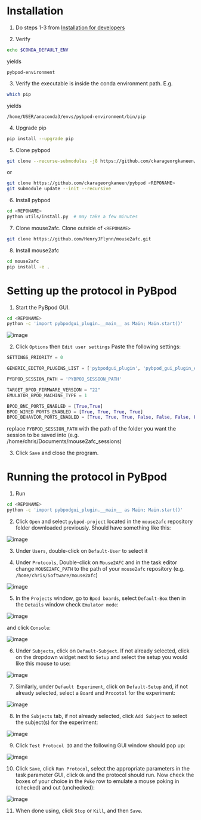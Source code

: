 # Installation

1. Do steps 1-3 from [Installation for developers](https://pybpod.readthedocs.io/en/v1.8.1/getting-started/install.html#installation-for-developers)

2. Verify

```bash
echo $CONDA_DEFAULT_ENV
```

yields

```
pybpod-environment
```

3. Verify the executable is inside the conda environment path. E.g.

```bash
which pip
```

yields

```
/home/USER/anaconda3/envs/pybpod-environment/bin/pip
```

4. Upgrade pip

```bash
pip install --upgrade pip
```

5. Clone pybpod

```bash
git clone --recurse-submodules -j8 https://github.com/ckarageorgkaneen/pybpod <REPONAME>
```

or 

```bash
git clone https://github.com/ckarageorgkaneen/pybpod <REPONAME>
git submodule update --init --recursive
```

6. Install pybpod

```bash
cd <REPONAME>
python utils/install.py  # may take a few minutes
```
7. Clone mouse2afc. Clone outside of `<REPONAME>`
```bash
git clone https://github.com/HenryJFlynn/mouse2afc.git 
```

8. Install mouse2afc
```bash
cd mouse2afc
pip install -e .
``` 

# Setting up the protocol in PyBpod

1. Start the PyBpod GUI.

```bash
cd <REPONAME>
python -c 'import pybpodgui_plugin.__main__ as Main; Main.start()'
```
![image](https://github.com/HenryJFlynn/mouse2afc/assets/130571023/520fb3cd-6d37-4749-9103-3b93f2294cc7)

2. Click `Options` then `Edit user settings`
Paste the following settings:

```python
SETTINGS_PRIORITY = 0

GENERIC_EDITOR_PLUGINS_LIST = ['pybpodgui_plugin', 'pybpod_gui_plugin_emulator']

PYBPOD_SESSION_PATH = 'PYBPOD_SESSION_PATH' 

TARGET_BPOD_FIRMWARE_VERSION = "22"
EMULATOR_BPOD_MACHINE_TYPE = 1

BPOD_BNC_PORTS_ENABLED = [True,True]
BPOD_WIRED_PORTS_ENABLED = [True, True, True, True]
BPOD_BEHAVIOR_PORTS_ENABLED = [True, True, True, False, False, False, False, False]
```

replace `PYBPOD_SESSION_PATH` with the path of the folder you want the session to be saved into (e.g. /home/chris/Documents/mouse2afc_sessions)

3. Click `Save` and close the program.

# Running the protocol in PyBpod

1. Run
```bash
cd <REPONAME>
python -c 'import pybpodgui_plugin.__main__ as Main; Main.start()'
```

2. Click `Open` and select `pybpod-project` located in the `mouse2afc` repository folder downloaded previously. Should have something like this:

![image](https://github.com/HenryJFlynn/mouse2afc/assets/130571023/51a90a6b-64f2-4e51-84c6-63fb1c500427)

3. Under `Users`, double-click on `Default-User` to select it

4. Under `Protocols`, Double-click on `Mouse2AFC` and in the task editor change `MOUSE2AFC_PATH` to the path of your `mouse2afc` repository (e.g. `/home/chris/Software/mouse2afc`)

![image](https://github.com/HenryJFlynn/mouse2afc/assets/130571023/34e52d64-ed1e-42b0-9377-09989f249c5e)

5. In the `Projects` window, go to `Bpod boards`, select `Default-Box` then in the `Details` window check `Emulator mode`:

![image](https://github.com/HenryJFlynn/mouse2afc/assets/130571023/2c3dd1ee-4dab-4863-9885-eb8219d20c83)

and click `Console`:

![image](https://github.com/HenryJFlynn/mouse2afc/assets/130571023/8c11c7ce-87c3-46e5-baa5-c338a86ae989)

6. Under `Subjects`, click on `Default-Subject`. If not already selected, click on the dropdown widget next to `Setup` and select the setup you would like this mouse to use:

![image](https://github.com/HenryJFlynn/mouse2afc/assets/130571023/70a85f8f-8348-418d-98b2-f607a3040c9a)

7. Similarly, under `Default Experiment`, click on `Default-Setup` and, if not already selected, select a `Board` and `Procotol` for the experiment:

![image](https://github.com/HenryJFlynn/mouse2afc/assets/130571023/7a90ca3f-5f96-44c5-a845-3f9e8907e121)

8. In the `Subjects` tab, if not already selected, click `Add Subject` to select the subject(s) for the experiment:

![image](https://github.com/HenryJFlynn/mouse2afc/assets/130571023/42400e4e-8340-413d-8e92-098f3c65d926)

9. Click `Test Protocol IO` and the following GUI window should pop up:

![image](https://github.com/HenryJFlynn/mouse2afc/assets/130571023/4a78ee03-a3da-4ac0-9539-2801fa4a6b65)

10. Click `Save`, click `Run Protocol`, select the appropriate parameters in the task parameter GUI, click `Ok` and the protocol should run. Now check the boxes of your choice in the `Poke` row to emulate a mouse poking in (checked) and out (unchecked):

![image](https://github.com/HenryJFlynn/mouse2afc/assets/130571023/7e0afd02-d21d-4096-a843-90ff0fd3249b)

11. When done using, click `Stop` or `Kill`, and then `Save`.
